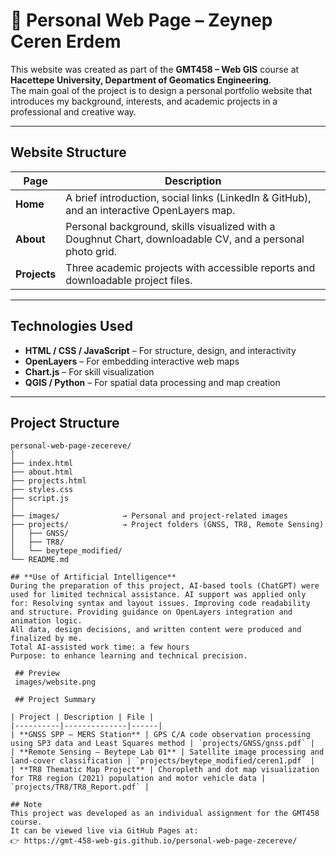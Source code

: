 # 🌸 Personal Web Page – Zeynep Ceren Erdem

This website was created as part of the **GMT458 – Web GIS** course at **Hacettepe University, Department of Geomatics Engineering**.  
The main goal of the project is to design a personal portfolio website that introduces my background, interests, and academic projects in a professional and creative way.

---

##  Website Structure

| Page | Description |
|------|--------------|
| **Home** | A brief introduction, social links (LinkedIn & GitHub), and an interactive OpenLayers map. |
| **About** | Personal background, skills visualized with a Doughnut Chart, downloadable CV, and a personal photo grid. |
| **Projects** | Three academic projects with accessible reports and downloadable project files. |

---

##  Technologies Used

- **HTML / CSS / JavaScript** – For structure, design, and interactivity  
- **OpenLayers** – For embedding interactive web maps  
- **Chart.js** – For skill visualization  
- **QGIS / Python** – For spatial data processing and map creation  

---

##  Project Structure

```text
personal-web-page-zecereve/
│
├── index.html
├── about.html
├── projects.html
├── styles.css
├── script.js
│
├── images/              → Personal and project-related images
├── projects/            → Project folders (GNSS, TR8, Remote Sensing)
│   ├── GNSS/
│   ├── TR8/
│   └── beytepe_modified/
└── README.md

## **Use of Artificial Intelligence**
During the preparation of this project, AI-based tools (ChatGPT) were used for limited technical assistance. AI support was applied only for: Resolving syntax and layout issues. Improving code readability and structure. Providing guidance on OpenLayers integration and animation logic.
All data, design decisions, and written content were produced and finalized by me.
Total AI-assisted work time: a few hours
Purpose: to enhance learning and technical precision.

 ## Preview
 images/website.png

 ## Project Summary

| Project | Description | File |
|----------|--------------|------|
| **GNSS SPP – MERS Station** | GPS C/A code observation processing using SP3 data and Least Squares method | `projects/GNSS/gnss.pdf` |
| **Remote Sensing – Beytepe Lab 01** | Satellite image processing and land-cover classification | `projects/beytepe_modified/ceren1.pdf` |
| **TR8 Thematic Map Project** | Choropleth and dot map visualization for TR8 region (2021) population and motor vehicle data | `projects/TR8/TR8_Report.pdf` |

## Note
This project was developed as an individual assignment for the GMT458 course.
It can be viewed live via GitHub Pages at:
👉 https://gmt-458-web-gis.github.io/personal-web-page-zecereve/

